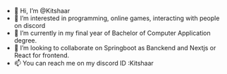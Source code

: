 - 👋 Hi, I’m @Kitshaar
- 👀 I’m interested in programming, online games, interacting with people on discord
- 🌱 I’m currently in my final year of Bachelor of Computer Application degree. 
- 💞️ I’m looking to collaborate on Springboot as Banckend and Nextjs or React for frontend. 
- 📫 You can reach me on my discord ID :Kitshaar

<!---
Kitshaar/Kitshaar is a ✨ special ✨ repository because its `README.md` (this file) appears on your GitHub profile.
You can click the Preview link to take a look at your changes.
--->
